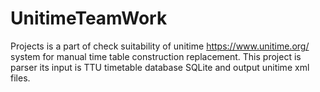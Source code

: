 # UnitimeTeamWork

Projects is a part of check suitability of unitime https://www.unitime.org/ system for manual time table construction replacement. This project is parser its input is TTU timetable database SQLite and output unitime xml files.  
